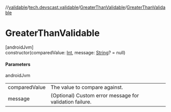 //[validable](../../../index.md)/[tech.devscast.validable](../index.md)/[GreaterThanValidable](index.md)/[GreaterThanValidable](-greater-than-validable.md)

# GreaterThanValidable

[androidJvm]\
constructor(comparedValue: [Int](https://kotlinlang.org/api/latest/jvm/stdlib/kotlin/-int/index.html), message: [String](https://kotlinlang.org/api/latest/jvm/stdlib/kotlin/-string/index.html)? = null)

#### Parameters

androidJvm

| | |
|---|---|
| comparedValue | The value to compare against. |
| message | (Optional) Custom error message for validation failure. |
